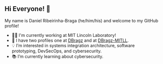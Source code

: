 ## Hi Everyone! 👋

My name is Daniel Ribeirinha-Braga (he/him/his) and welcome to my GitHub profile!

- 👨‍💻 I'm currently working at MIT Lincoln Laboratory!
- 👤 I have two profiles one at [DBragz](https://github.com/DBragz/DBragz) and at [DBragz-MITLL](https://github.com/DBragz-MITLL).
- 💡 I’m interested in systems integration architecture, software prototyping, DevSecOps, and cybersecurity.
- 📚 I’m currently learning about cybersecurity.

